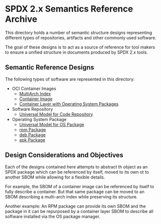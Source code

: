 # SPDX 2.x Semantics Reference Archive

This directory holds a number of semantic structure designs representing
different types of repositories, artifacts and other commonly used software.

The goal of these designs is to act as a source of reference for tool makers to 
ensure a unified structure in documents produced by SPDX 2.x tools.

## Semantic Reference Designs

The following types of software are represented in this directory:

* OCI Container Images
  * [MultiArch Index](oci-multiarch-index.md)
  * [Container Image](oci-image.md)
  * [Container Layer with Operating System Packages](oci-layer.md)
* Software Repository
  * [Universal Model for Code Repository](code-repository.md)
* Operating System Package
  * [Universal Model for OS Package](os-package.md)
  * [rpm Package](os-rpm.md)
  * [deb Package](os-deb.md)
  * [apk Package](os-apk.md)


## Design Considerations and Objectives

Each of the designs contained here attempts to abstract th object as an SPDX
package which can be referenced by itself, moved to its own ot to another SBOM
while allowing for a flexible details.

For example, the SBOM of a container image can be referenced by itself to fully
describe a container. But that same package can be moved to an SBOM describing 
a multi-arch index while preserving its structure.

Another example: An RPM package can provide its own SBOM and the package in it can 
be repurposed by a container layer SBOM to describe all software installed via the 
OS package manager.
